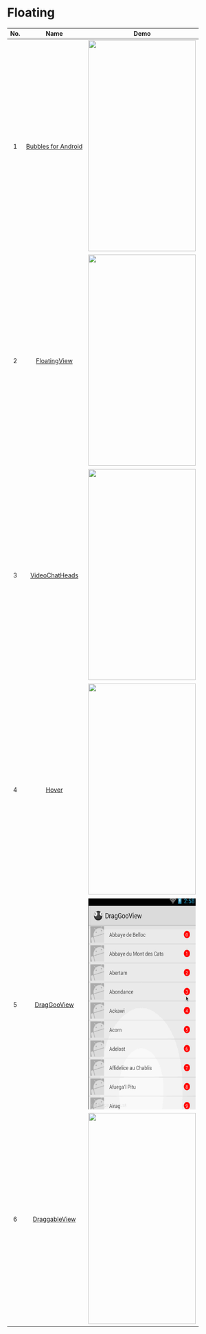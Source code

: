 Floating
======================
No. | Name | Demo
:---: | :---: | ---
1| [Bubbles for Android](https://github.com/txusballesteros/bubbles-for-android) | <img src="https://github.com/txusballesteros/bubbles-for-android/raw/master/assets/bubbles_demo.gif" width="250" height="490">
2| [FloatingView](https://github.com/recruit-lifestyle/FloatingView) | <img src="https://github.com/recruit-lifestyle/FloatingView/raw/master/screenshot/animation.gif" width="250" height="490">
3| [VideoChatHeads](https://github.com/TakeoffAndroid/VideoChatHeads) | <img src="https://camo.githubusercontent.com/5b92e725d59f88bc4318cfe12e0a552964fdfbc2/687474703a2f2f692e696d6775722e636f6d2f62695570655a702e676966" width="250" height="490">
4| [Hover](https://github.com/google/hover) | <img src="https://raw.githubusercontent.com/matthew-carroll/hover/gh-pages/images/screenrecords/hover-demo-screenrecord.gif" width="250" height="490">
5| [DragGooView](https://github.com/PoplarTang/DragGooView) | <img src="https://github.com/PoplarTang/raw/raw/master/images/DragGooView_Demo.gif" width="250" height="490">
6| [DraggableView](https://github.com/elevenetc/DraggableView) | <img src="https://github.com/elevenetc/DraggableView/raw/master/docs/skewview.gif" width="250" height="490">